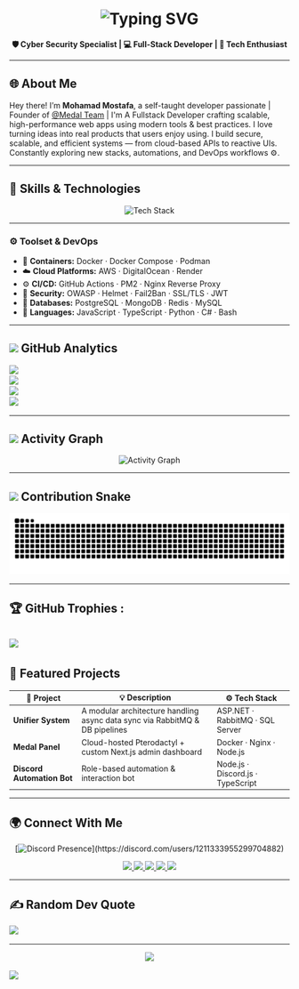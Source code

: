 <h1 align="center">
  <img src="https://readme-typing-svg.demolab.com?font=Fira+Code&size=30&duration=2000&pause=500&color=00BFFF&center=true&vCenter=true&width=600&lines=Hey%2C+I'm+Mohamad+Mostafa!;Cyber+Security+Specialist+%F0%9F%94%91;Full-Stack+Developer+%F0%9F%92%BB;Tech+Enthusiast+%F0%9F%94%A5;Always+Learning+and+Building+%F0%9F%9A%80" alt="Typing SVG" />
</h1>

<p align="center">
  <b>🛡️ Cyber Security Specialist | 💻 Full-Stack Developer | 🚀 Tech Enthusiast</b>
</p>

---

## 🌐 About Me

Hey there! I’m **Mohamad Mostafa**, a self-taught developer passionate |
Founder of [@Medal Team](https://github.com/MedalTeam) |
I'm A Fullstack Developer crafting scalable, high-performance web apps using modern tools & best practices.
I love turning ideas into real products that users enjoy using.
I build secure, scalable, and efficient systems — from cloud-based APIs to reactive UIs.
Constantly exploring new stacks, automations, and DevOps workflows ⚙️.

---

## 🧠 Skills & Technologies

<div align="center">
  <img src="https://skillicons.dev/icons?i=ts,js,html,css,react,nextjs,nodejs,express,mongodb,python,django,fastapi,java,c,cs,redis,docker,linux,bash,git,github,nginx,aws,vscode&perline=9" alt="Tech Stack" />
</div>

---

### ⚙️ Toolset & DevOps
- 🐳 **Containers:** Docker · Docker Compose · Podman  
- ☁️ **Cloud Platforms:** AWS · DigitalOcean · Render  
- ⚙️ **CI/CD:** GitHub Actions · PM2 · Nginx Reverse Proxy  
- 🔐 **Security:** OWASP · Helmet · Fail2Ban · SSL/TLS · JWT  
- 💾 **Databases:** PostgreSQL · MongoDB · Redis · MySQL  
- 🧰 **Languages:** JavaScript · TypeScript · Python · C# · Bash

---

## <img src="https://media.giphy.com/media/iY8CRBdQXODJSCERIr/giphy.gif" width="25"> **GitHub Analytics**
![](https://github-readme-stats.vercel.app/api?username=mrvirusdev&theme=dark&hide_border=false&include_all_commits=true&count_private=true)<br/>
![](https://nirzak-streak-stats.vercel.app/?user=mrvirusdev&theme=dark&hide_border=false)<br/>
![](https://github-readme-stats.vercel.app/api/top-langs/?username=mrvirusdev&theme=dark&hide_border=false&layout=compact&count_private=true)<br/>
![](https://github-readme-activity-graph.cyclic.app/graph?username=mrvirusdev&theme=dracula)

---

## <img src="https://media.giphy.com/media/LnQjpWaON8nhr21vNW/giphy.gif" width="25"> **Activity Graph**

<div align="center">
  <img src="https://github-readme-activity-graph.vercel.app/graph?username=mrvirusdev&custom_title=Mohamad%20GitHub%20Activity%20Graph&bg_color=1F222E&color=F8D866&line=F85D7F&point=FFFFFF&area_color=FFFFFF&area=true&hide_border=true" alt="Activity Graph"/>
</div>

---

## <img src="https://media.giphy.com/media/LnQjpWaON8nhr21vNW/giphy.gif" width="25"> **Contribution Snake**

<div align="center">
  <picture>
    <source media="(prefers-color-scheme: dark)" srcset="https://raw.githubusercontent.com/mrvirusdev/mrvirusdev/output/github-contribution-grid-snake-dark.svg">
    <img alt="GitHub Contribution Grid Snake Animation" src="https://raw.githubusercontent.com/mrvirusdev/mrvirusdev/output/github-contribution-grid-snake.svg">
  </picture>
</div>

---

## 🏆 GitHub Trophies :
![](https://github-profile-trophy.vercel.app/?username=mrvirusdev&theme=dark&no-frame=false&no-bg=true&margin-w=4)
---

## 🚀 Featured Projects

| 🧩 Project | 💡 Description | ⚙️ Tech Stack |
|------------|----------------|---------------|
| **Unifier System** | A modular architecture handling async data sync via RabbitMQ & DB pipelines | ASP.NET · RabbitMQ · SQL Server |
| **Medal Panel** | Cloud-hosted Pterodactyl + custom Next.js admin dashboard | Docker · Nginx · Node.js |
| **Discord Automation Bot** | Role-based automation & interaction bot | Node.js · Discord.js · TypeScript |

---

## 🌍 Connect With Me


<div align="center">

  [![Discord Presence](https://lanyard.cnrad.dev/api/1211333955299704882?bg=1e1e2e&borderRadius=20px&idleMessage=💤%20Just%20chillin'...)](https://discord.com/users/1211333955299704882)

  <a href="https://discord.gg/AkG5qQuTtg" target="_blank">
    <img src="https://img.shields.io/badge/Discord-7289DA?style=for-the-badge&logo=discord&logoColor=white" height="35" />
  </a>
  <a href="https://twitter.com/mrvirusdev" target="_blank">
    <img src="https://img.shields.io/badge/Twitter-1DA1F2?style=for-the-badge&logo=twitter&logoColor=white" height="35" />
  </a>
  <a href="https://github.com/mrvirusdev?tab=followers" target="_blank">
    <img src="https://custom-icon-badges.demolab.com/github/followers/mrvirusdev?color=236ad3&labelColor=1155ba&style=for-the-badge&logo=person-add&label=Follow&logoColor=white" height="35"/>
  </a>
  <a href="https://github.com/mrvirusdev?tab=repositories&sort=stargazers" target="_blank">
    <img src="https://custom-icon-badges.demolab.com/github/stars/mrvirusdev?color=55960c&style=for-the-badge&labelColor=488207&logo=star&label=Stars" height="35"/>
  </a>
  <a href="https://mmostafa.com" target="_blank">
    <img src="https://img.shields.io/badge/Website-0A66C2?style=for-the-badge&logo=google-chrome&logoColor=white" height="35"/>
  </a>

</div>

---

## ✍️ Random Dev Quote
![](https://quotes-github-readme.vercel.app/api?type=horizontal&theme=dark)

---

<p align="center">
  <img src="https://readme-typing-svg.herokuapp.com?font=Fira+Code&size=22&pause=1000&color=00CFFF&center=true&vCenter=true&width=600&lines=Thanks+For+Reading+❤️;"/>
</p>


[![](https://visitcount.itsvg.in/api?id=mrvirudev&label=Profile%20Views&icon=1&pretty=false)](https://visitcount.itsvg.in)
